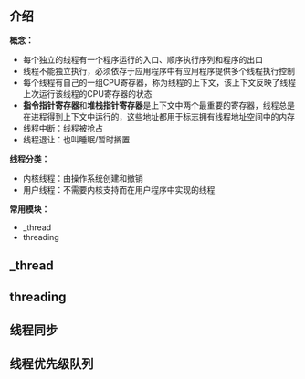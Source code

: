 ## 介绍

**概念：**

+ 每个独立的线程有一个程序运行的入口、顺序执行序列和程序的出口
+ 线程不能独立执行，必须依存于应用程序中有应用程序提供多个线程执行控制
+ 每个线程有自己的一组CPU寄存器，称为线程的上下文，该上下文反映了线程上次运行该线程的CPU寄存器的状态
+ **指令指针寄存器**和**堆栈指针寄存器**是上下文中两个最重要的寄存器，线程总是在进程得到上下文中运行的，这些地址都用于标志拥有线程地址空间中的内存
+ 线程中断：线程被抢占
+ 线程退让：也叫睡眠/暂时搁置

**线程分类：**

+ 内核线程：由操作系统创建和撤销
+ 用户线程：不需要内核支持而在用户程序中实现的线程

**常用模块：**

+ _thread
+ threading


## _thread

## threading

## 线程同步

## 线程优先级队列